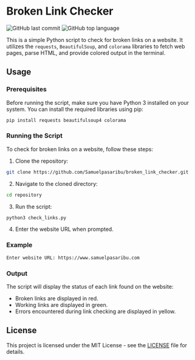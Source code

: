 # Broken Link Checker

![GitHub last commit](https://img.shields.io/github/last-commit/username/repository)
![GitHub top language](https://img.shields.io/github/languages/top/username/repository)

This is a simple Python script to check for broken links on a website. It utilizes the `requests`, `BeautifulSoup`, and `colorama` libraries to fetch web pages, parse HTML, and provide colored output in the terminal.

## Usage

### Prerequisites

Before running the script, make sure you have Python 3 installed on your system. You can install the required libraries using pip:

```bash
pip install requests beautifulsoup4 colorama
```

### Running the Script

To check for broken links on a website, follow these steps:

1. Clone the repository:

```bash
git clone https://github.com/Samuelpasaribu/broken_link_checker.git
```

2. Navigate to the cloned directory:

```bash
cd repository
```

3. Run the script:

```bash
python3 check_links.py
```

4. Enter the website URL when prompted.

### Example

```bash
Enter website URL: https://www.samuelpasaribu.com
```

### Output

The script will display the status of each link found on the website:

- Broken links are displayed in red.
- Working links are displayed in green.
- Errors encountered during link checking are displayed in yellow.

## License

This project is licensed under the MIT License - see the [LICENSE](LICENSE) file for details.

